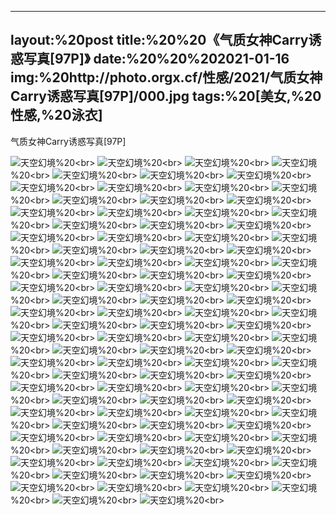 ﻿---
layout:%20post
title:%20%20《气质女神Carry诱惑写真[97P]》
date:%20%20%202021-01-16
img:%20http://photo.orgx.cf/性感/2021/气质女神Carry诱惑写真[97P]/000.jpg
tags:%20[美女,%20性感,%20泳衣]
---

气质女神Carry诱惑写真[97P]



![天空幻境](http://photo.orgx.cf/性感/2021/气质女神Carry诱惑写真[97P]/001.jpg%20''天空幻境'')%20<br>
![天空幻境](http://photo.orgx.cf/性感/2021/气质女神Carry诱惑写真[97P]/002.jpg%20''天空幻境'')%20<br>
![天空幻境](http://photo.orgx.cf/性感/2021/气质女神Carry诱惑写真[97P]/003.jpg%20''天空幻境'')%20<br>
![天空幻境](http://photo.orgx.cf/性感/2021/气质女神Carry诱惑写真[97P]/004.jpg%20''天空幻境'')%20<br>
![天空幻境](http://photo.orgx.cf/性感/2021/气质女神Carry诱惑写真[97P]/005.jpg%20''天空幻境'')%20<br>
![天空幻境](http://photo.orgx.cf/性感/2021/气质女神Carry诱惑写真[97P]/006.jpg%20''天空幻境'')%20<br>
![天空幻境](http://photo.orgx.cf/性感/2021/气质女神Carry诱惑写真[97P]/007.jpg%20''天空幻境'')%20<br>
![天空幻境](http://photo.orgx.cf/性感/2021/气质女神Carry诱惑写真[97P]/008.jpg%20''天空幻境'')%20<br>
![天空幻境](http://photo.orgx.cf/性感/2021/气质女神Carry诱惑写真[97P]/009.jpg%20''天空幻境'')%20<br>
![天空幻境](http://photo.orgx.cf/性感/2021/气质女神Carry诱惑写真[97P]/010.jpg%20''天空幻境'')%20<br>
![天空幻境](http://photo.orgx.cf/性感/2021/气质女神Carry诱惑写真[97P]/011.jpg%20''天空幻境'')%20<br>
![天空幻境](http://photo.orgx.cf/性感/2021/气质女神Carry诱惑写真[97P]/012.jpg%20''天空幻境'')%20<br>
![天空幻境](http://photo.orgx.cf/性感/2021/气质女神Carry诱惑写真[97P]/013.jpg%20''天空幻境'')%20<br>
![天空幻境](http://photo.orgx.cf/性感/2021/气质女神Carry诱惑写真[97P]/014.jpg%20''天空幻境'')%20<br>
![天空幻境](http://photo.orgx.cf/性感/2021/气质女神Carry诱惑写真[97P]/015.jpg%20''天空幻境'')%20<br>
![天空幻境](http://photo.orgx.cf/性感/2021/气质女神Carry诱惑写真[97P]/016.jpg%20''天空幻境'')%20<br>
![天空幻境](http://photo.orgx.cf/性感/2021/气质女神Carry诱惑写真[97P]/017.jpg%20''天空幻境'')%20<br>
![天空幻境](http://photo.orgx.cf/性感/2021/气质女神Carry诱惑写真[97P]/018.jpg%20''天空幻境'')%20<br>
![天空幻境](http://photo.orgx.cf/性感/2021/气质女神Carry诱惑写真[97P]/019.jpg%20''天空幻境'')%20<br>
![天空幻境](http://photo.orgx.cf/性感/2021/气质女神Carry诱惑写真[97P]/020.jpg%20''天空幻境'')%20<br>
![天空幻境](http://photo.orgx.cf/性感/2021/气质女神Carry诱惑写真[97P]/021.jpg%20''天空幻境'')%20<br>
![天空幻境](http://photo.orgx.cf/性感/2021/气质女神Carry诱惑写真[97P]/022.jpg%20''天空幻境'')%20<br>
![天空幻境](http://photo.orgx.cf/性感/2021/气质女神Carry诱惑写真[97P]/023.jpg%20''天空幻境'')%20<br>
![天空幻境](http://photo.orgx.cf/性感/2021/气质女神Carry诱惑写真[97P]/024.jpg%20''天空幻境'')%20<br>
![天空幻境](http://photo.orgx.cf/性感/2021/气质女神Carry诱惑写真[97P]/025.jpg%20''天空幻境'')%20<br>
![天空幻境](http://photo.orgx.cf/性感/2021/气质女神Carry诱惑写真[97P]/026.jpg%20''天空幻境'')%20<br>
![天空幻境](http://photo.orgx.cf/性感/2021/气质女神Carry诱惑写真[97P]/027.jpg%20''天空幻境'')%20<br>
![天空幻境](http://photo.orgx.cf/性感/2021/气质女神Carry诱惑写真[97P]/028.jpg%20''天空幻境'')%20<br>
![天空幻境](http://photo.orgx.cf/性感/2021/气质女神Carry诱惑写真[97P]/029.jpg%20''天空幻境'')%20<br>
![天空幻境](http://photo.orgx.cf/性感/2021/气质女神Carry诱惑写真[97P]/030.jpg%20''天空幻境'')%20<br>
![天空幻境](http://photo.orgx.cf/性感/2021/气质女神Carry诱惑写真[97P]/031.jpg%20''天空幻境'')%20<br>
![天空幻境](http://photo.orgx.cf/性感/2021/气质女神Carry诱惑写真[97P]/032.jpg%20''天空幻境'')%20<br>
![天空幻境](http://photo.orgx.cf/性感/2021/气质女神Carry诱惑写真[97P]/033.jpg%20''天空幻境'')%20<br>
![天空幻境](http://photo.orgx.cf/性感/2021/气质女神Carry诱惑写真[97P]/034.jpg%20''天空幻境'')%20<br>
![天空幻境](http://photo.orgx.cf/性感/2021/气质女神Carry诱惑写真[97P]/035.jpg%20''天空幻境'')%20<br>
![天空幻境](http://photo.orgx.cf/性感/2021/气质女神Carry诱惑写真[97P]/036.jpg%20''天空幻境'')%20<br>
![天空幻境](http://photo.orgx.cf/性感/2021/气质女神Carry诱惑写真[97P]/037.jpg%20''天空幻境'')%20<br>
![天空幻境](http://photo.orgx.cf/性感/2021/气质女神Carry诱惑写真[97P]/038.jpg%20''天空幻境'')%20<br>
![天空幻境](http://photo.orgx.cf/性感/2021/气质女神Carry诱惑写真[97P]/039.jpg%20''天空幻境'')%20<br>
![天空幻境](http://photo.orgx.cf/性感/2021/气质女神Carry诱惑写真[97P]/040.jpg%20''天空幻境'')%20<br>
![天空幻境](http://photo.orgx.cf/性感/2021/气质女神Carry诱惑写真[97P]/041.jpg%20''天空幻境'')%20<br>
![天空幻境](http://photo.orgx.cf/性感/2021/气质女神Carry诱惑写真[97P]/042.jpg%20''天空幻境'')%20<br>
![天空幻境](http://photo.orgx.cf/性感/2021/气质女神Carry诱惑写真[97P]/043.jpg%20''天空幻境'')%20<br>
![天空幻境](http://photo.orgx.cf/性感/2021/气质女神Carry诱惑写真[97P]/044.jpg%20''天空幻境'')%20<br>
![天空幻境](http://photo.orgx.cf/性感/2021/气质女神Carry诱惑写真[97P]/045.jpg%20''天空幻境'')%20<br>
![天空幻境](http://photo.orgx.cf/性感/2021/气质女神Carry诱惑写真[97P]/046.jpg%20''天空幻境'')%20<br>
![天空幻境](http://photo.orgx.cf/性感/2021/气质女神Carry诱惑写真[97P]/047.jpg%20''天空幻境'')%20<br>
![天空幻境](http://photo.orgx.cf/性感/2021/气质女神Carry诱惑写真[97P]/048.jpg%20''天空幻境'')%20<br>
![天空幻境](http://photo.orgx.cf/性感/2021/气质女神Carry诱惑写真[97P]/049.jpg%20''天空幻境'')%20<br>
![天空幻境](http://photo.orgx.cf/性感/2021/气质女神Carry诱惑写真[97P]/050.jpg%20''天空幻境'')%20<br>
![天空幻境](http://photo.orgx.cf/性感/2021/气质女神Carry诱惑写真[97P]/051.jpg%20''天空幻境'')%20<br>
![天空幻境](http://photo.orgx.cf/性感/2021/气质女神Carry诱惑写真[97P]/052.jpg%20''天空幻境'')%20<br>
![天空幻境](http://photo.orgx.cf/性感/2021/气质女神Carry诱惑写真[97P]/053.jpg%20''天空幻境'')%20<br>
![天空幻境](http://photo.orgx.cf/性感/2021/气质女神Carry诱惑写真[97P]/054.jpg%20''天空幻境'')%20<br>
![天空幻境](http://photo.orgx.cf/性感/2021/气质女神Carry诱惑写真[97P]/055.jpg%20''天空幻境'')%20<br>
![天空幻境](http://photo.orgx.cf/性感/2021/气质女神Carry诱惑写真[97P]/056.jpg%20''天空幻境'')%20<br>
![天空幻境](http://photo.orgx.cf/性感/2021/气质女神Carry诱惑写真[97P]/057.jpg%20''天空幻境'')%20<br>
![天空幻境](http://photo.orgx.cf/性感/2021/气质女神Carry诱惑写真[97P]/058.jpg%20''天空幻境'')%20<br>
![天空幻境](http://photo.orgx.cf/性感/2021/气质女神Carry诱惑写真[97P]/059.jpg%20''天空幻境'')%20<br>
![天空幻境](http://photo.orgx.cf/性感/2021/气质女神Carry诱惑写真[97P]/060.jpg%20''天空幻境'')%20<br>
![天空幻境](http://photo.orgx.cf/性感/2021/气质女神Carry诱惑写真[97P]/061.jpg%20''天空幻境'')%20<br>
![天空幻境](http://photo.orgx.cf/性感/2021/气质女神Carry诱惑写真[97P]/062.jpg%20''天空幻境'')%20<br>
![天空幻境](http://photo.orgx.cf/性感/2021/气质女神Carry诱惑写真[97P]/063.jpg%20''天空幻境'')%20<br>
![天空幻境](http://photo.orgx.cf/性感/2021/气质女神Carry诱惑写真[97P]/064.jpg%20''天空幻境'')%20<br>
![天空幻境](http://photo.orgx.cf/性感/2021/气质女神Carry诱惑写真[97P]/065.jpg%20''天空幻境'')%20<br>
![天空幻境](http://photo.orgx.cf/性感/2021/气质女神Carry诱惑写真[97P]/066.jpg%20''天空幻境'')%20<br>
![天空幻境](http://photo.orgx.cf/性感/2021/气质女神Carry诱惑写真[97P]/067.jpg%20''天空幻境'')%20<br>
![天空幻境](http://photo.orgx.cf/性感/2021/气质女神Carry诱惑写真[97P]/068.jpg%20''天空幻境'')%20<br>
![天空幻境](http://photo.orgx.cf/性感/2021/气质女神Carry诱惑写真[97P]/069.jpg%20''天空幻境'')%20<br>
![天空幻境](http://photo.orgx.cf/性感/2021/气质女神Carry诱惑写真[97P]/070.jpg%20''天空幻境'')%20<br>
![天空幻境](http://photo.orgx.cf/性感/2021/气质女神Carry诱惑写真[97P]/071.jpg%20''天空幻境'')%20<br>
![天空幻境](http://photo.orgx.cf/性感/2021/气质女神Carry诱惑写真[97P]/072.jpg%20''天空幻境'')%20<br>
![天空幻境](http://photo.orgx.cf/性感/2021/气质女神Carry诱惑写真[97P]/073.jpg%20''天空幻境'')%20<br>
![天空幻境](http://photo.orgx.cf/性感/2021/气质女神Carry诱惑写真[97P]/074.jpg%20''天空幻境'')%20<br>
![天空幻境](http://photo.orgx.cf/性感/2021/气质女神Carry诱惑写真[97P]/075.jpg%20''天空幻境'')%20<br>
![天空幻境](http://photo.orgx.cf/性感/2021/气质女神Carry诱惑写真[97P]/076.jpg%20''天空幻境'')%20<br>
![天空幻境](http://photo.orgx.cf/性感/2021/气质女神Carry诱惑写真[97P]/077.jpg%20''天空幻境'')%20<br>
![天空幻境](http://photo.orgx.cf/性感/2021/气质女神Carry诱惑写真[97P]/078.jpg%20''天空幻境'')%20<br>
![天空幻境](http://photo.orgx.cf/性感/2021/气质女神Carry诱惑写真[97P]/079.jpg%20''天空幻境'')%20<br>
![天空幻境](http://photo.orgx.cf/性感/2021/气质女神Carry诱惑写真[97P]/080.jpg%20''天空幻境'')%20<br>
![天空幻境](http://photo.orgx.cf/性感/2021/气质女神Carry诱惑写真[97P]/081.jpg%20''天空幻境'')%20<br>
![天空幻境](http://photo.orgx.cf/性感/2021/气质女神Carry诱惑写真[97P]/082.jpg%20''天空幻境'')%20<br>
![天空幻境](http://photo.orgx.cf/性感/2021/气质女神Carry诱惑写真[97P]/083.jpg%20''天空幻境'')%20<br>
![天空幻境](http://photo.orgx.cf/性感/2021/气质女神Carry诱惑写真[97P]/084.jpg%20''天空幻境'')%20<br>
![天空幻境](http://photo.orgx.cf/性感/2021/气质女神Carry诱惑写真[97P]/085.jpg%20''天空幻境'')%20<br>
![天空幻境](http://photo.orgx.cf/性感/2021/气质女神Carry诱惑写真[97P]/086.jpg%20''天空幻境'')%20<br>
![天空幻境](http://photo.orgx.cf/性感/2021/气质女神Carry诱惑写真[97P]/087.jpg%20''天空幻境'')%20<br>
![天空幻境](http://photo.orgx.cf/性感/2021/气质女神Carry诱惑写真[97P]/088.jpg%20''天空幻境'')%20<br>
![天空幻境](http://photo.orgx.cf/性感/2021/气质女神Carry诱惑写真[97P]/089.jpg%20''天空幻境'')%20<br>
![天空幻境](http://photo.orgx.cf/性感/2021/气质女神Carry诱惑写真[97P]/090.jpg%20''天空幻境'')%20<br>
![天空幻境](http://photo.orgx.cf/性感/2021/气质女神Carry诱惑写真[97P]/091.jpg%20''天空幻境'')%20<br>
![天空幻境](http://photo.orgx.cf/性感/2021/气质女神Carry诱惑写真[97P]/092.jpg%20''天空幻境'')%20<br>
![天空幻境](http://photo.orgx.cf/性感/2021/气质女神Carry诱惑写真[97P]/093.jpg%20''天空幻境'')%20<br>
![天空幻境](http://photo.orgx.cf/性感/2021/气质女神Carry诱惑写真[97P]/094.jpg%20''天空幻境'')%20<br>
![天空幻境](http://photo.orgx.cf/性感/2021/气质女神Carry诱惑写真[97P]/095.jpg%20''天空幻境'')%20<br>
![天空幻境](http://photo.orgx.cf/性感/2021/气质女神Carry诱惑写真[97P]/096.jpg%20''天空幻境'')%20<br>
![天空幻境](http://photo.orgx.cf/性感/2021/气质女神Carry诱惑写真[97P]/097.jpg%20''天空幻境'')%20<br>